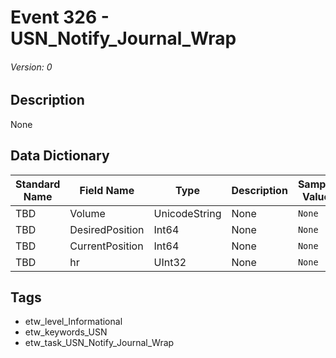 # Event 326 - USN_Notify_Journal_Wrap
###### Version: 0

## Description
None

## Data Dictionary
|Standard Name|Field Name|Type|Description|Sample Value|
|---|---|---|---|---|
|TBD|Volume|UnicodeString|None|`None`|
|TBD|DesiredPosition|Int64|None|`None`|
|TBD|CurrentPosition|Int64|None|`None`|
|TBD|hr|UInt32|None|`None`|

## Tags
* etw_level_Informational
* etw_keywords_USN
* etw_task_USN_Notify_Journal_Wrap